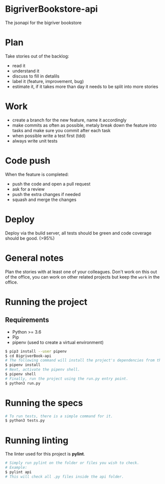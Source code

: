 # BigriverBookstore-api

The jsonapi for the bigriver bookstore

# Plan

Take stories out of the backlog:
- read it
- understand it
- discuss to fill in detalils
- label it (feature, improvement, bug)
- estimate it, if it takes more than  day it needs to be split into more stories

# Work

- create a branch for the new feature, name it accordingly 
- make commits as often as possible, metaly break down the feature into tasks and make sure you commit after each task
- when possible write a test first (tdd)
- always write unit tests

# Code push

When the feature is completed:
- push the code and open a pull request
- ask for a review
- push the extra changes if needed
- squash and merge the changes


# Deploy

Deploy via the bulid server, all tests should be green and code coverage should be good. (>95%)

# General notes

Plan the stories with at least one of your colleagues.
Don't work on this out of the office, you can work on other related projects but keep the `work` in the office.

# Running the project

## Requirements
* Python >= 3.6
* Pip
* pipenv (used to create a virtual environment)

```sh
$ pip3 install --user pipenv
$ cd BigriverBook-api
# The following command will install the project's dependencies from the Pipfile.
$ pipenv install
# Next, activate the pipenv shell.
$ pipenv shell
# Finally, run the project using the run.py entry point.
$ python3 run.py
```

# Running the specs

```sh
# To run tests, there is a simple command for it.
$ python3 tests.py
```
 
# Running linting

The linter used for this project is **pylint**.
```sh
# Simply run pylint on the folder or files you wish to check. 
# Example:
$ pylint api
# This will check all .py files inside the api folder.
```
